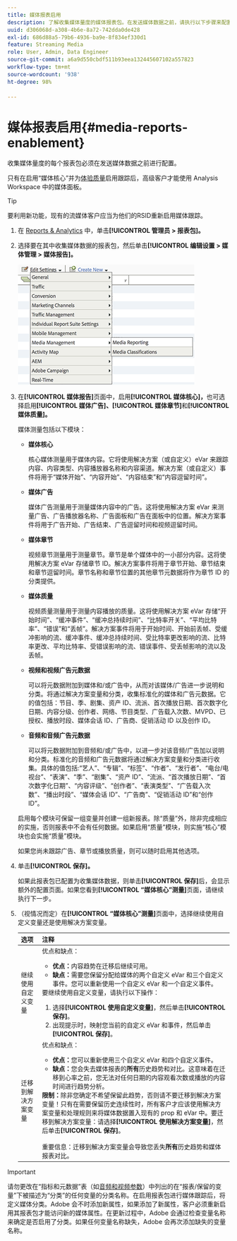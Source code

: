```yaml
---
title: 媒体报表启用
description: 了解收集媒体量度的媒体报表包。在发送媒体数据之前，请执行以下步骤来配置媒体报表。
uuid: d306068d-a308-4b6e-8a72-742dda0de428
exl-id: 686d88a5-79b6-4936-ba9e-8f834ef330d1
feature: Streaming Media
role: User, Admin, Data Engineer
source-git-commit: a6a9d550cbdf511b93eea132445607102a557823
workflow-type: tm+mt
source-wordcount: '938'
ht-degree: 98%

---
```


# 媒体报表启用{#media-reports-enablement}

收集媒体量度的每个报表包必须在发送媒体数据之前进行配置。

只有在启用“媒体核心”并为[体验质量](/help/use-cases/track-qos/track-qos-overview.md)启用跟踪后，高级客户才能使用 Analysis Workspace 中的媒体面板。

>[!TIP]
>
>要利用新功能，现有的流媒体客户应当为他们的RSID重新启用媒体跟踪。

1. 在 [Reports &amp; Analytics](https://my.omniture.com/login/) 中，单击&#x200B;**[!UICONTROL 管理员 > 报表包]。**
1. 选择要在其中收集媒体数据的报表包，然后单击&#x200B;**[!UICONTROL 编辑设置 > 媒体管理 > 媒体报告]。**

   ![](assets/media-reporting.png)

1. 在&#x200B;**[!UICONTROL 媒体报告]**&#x200B;页面中，启用&#x200B;**[!UICONTROL 媒体核心]，**&#x200B;也可选择启用&#x200B;**[!UICONTROL 媒体广告]、**&#x200B;**[!UICONTROL 媒体章节]**&#x200B;和&#x200B;**[!UICONTROL 媒体质量]。**

   媒体测量包括以下模块：

   * **媒体核心**

     核心媒体测量用于媒体内容。它将使用解决方案（或自定义）eVar 来跟踪内容、内容类型、内容播放器名称和内容渠道。解决方案（或自定义）事件将用于“媒体开始”、“内容开始”、“内容结束”和“内容逗留时间”。

   * **媒体广告**

     媒体广告测量用于测量媒体内容中的广告。这将使用解决方案 eVar 来测量广告、广告播放器名称、广告面板和广告在面板中的位置。解决方案事件将用于广告开始、广告结束、广告逗留时间和视频逗留时间。

   * **媒体章节**

     视频章节测量用于测量章节。章节是单个媒体中的一小部分内容。这将使用解决方案 eVar 存储章节 ID。解决方案事件将用于章节开始、章节结束和章节逗留时间。章节名称和章节位置的其他章节元数据将作为章节 ID 的分类提供。

   * **媒体质量**

     视频质量测量用于测量内容播放的质量。这将使用解决方案 eVar 存储“开始时间”、“缓冲事件”、“缓冲总持续时间”、“比特率开关”、“平均比特率”、“错误”和“丢帧”。解决方案事件将用于开始时间、开始前丢帧、受缓冲影响的流、缓冲事件、缓冲总持续时间、受比特率更改影响的流、比特率更改、平均比特率、受错误影响的流、错误事件、受丢帧影响的流以及丢帧。

   * **视频和视频广告元数据**

     可以将元数据附加到媒体和/或广告中，从而对该媒体/广告进一步说明和分类。将通过解决方案变量和分类，收集标准化的媒体和广告元数据。它的值包括：节目、季、剧集、资产 ID、流派、首次播放日期、首次数字化日期、内容分级、创作者、网络、节目类型、广告载入次数、MVPD、已授权、播放时段、媒体会话 ID、广告商、促销活动 ID 以及创作 ID。

   * **音频和音频广告元数据**

     可以将元数据附加到音频和/或广告中，以进一步对该音频/广告加以说明和分类。标准化的音频和广告元数据将通过解决方案变量和分类进行收集。具体的值包括:“艺人”、“专辑”、“标签”、“作者”、“发行者”、“电台/电视台”、“表演”、“季”、“剧集”、“资产 ID”、“流派、“首次播放日期”、“首次数字化日期”、“内容评级”、“创作者”、“表演类型”、“广告载入次数”、“播出时段”、“媒体会话 ID”、“广告商”、“促销活动 ID”和“创作 ID”。

   启用每个模块可保留一组变量并创建一组新报表。除“质量”外，除非完成相应的实施，否则报表中不会有任何数据。如果启用“质量”模块，则实施“核心”模块也会实施“质量”模块。

   如果您尚未跟踪广告、章节或播放质量，则可以随时启用其他选项。

1. 单击&#x200B;**[!UICONTROL 保存]。**

   如果此报表包已配置为收集媒体数据，则单击&#x200B;**[!UICONTROL 保存]**&#x200B;后，会显示额外的配置页面。如果您看到&#x200B;**[!UICONTROL “媒体核心”测量]**&#x200B;页面，请继续执行下一步。

1. （视情况而定）在&#x200B;**[!UICONTROL “媒体核心”测量]**&#x200B;页面中，选择继续使用自定义变量还是使用解决方案变量。

   | 选项 | 注释 |
   | --- | --- |
   | 继续使用自定义变量 | 优点和缺点：<ul> <li> **优点：**&#x200B;内容趋势在迁移后继续可用。 </li> <li> **缺点：**&#x200B;需要您保留分配给媒体的两个自定义 eVar 和三个自定义事件。您可以重新使用一个自定义 eVar 和一个自定义事件。 </li> </ul> 要继续使用自定义变量，请执行以下操作： <ol> <li>选择&#x200B;**[!UICONTROL 使用自定义变量]**，然后单击&#x200B;**[!UICONTROL 保存]**。 </li> <li>出现提示时，映射您当前的自定义 eVar 和事件，然后单击&#x200B;**[!UICONTROL 保存]**。 </li> </ol> |
   | 迁移到解决方案变量 | 优点和缺点：<ul> <li> **优点：**&#x200B;您可以重新使用三个自定义 eVar 和四个自定义事件。 </li> <li> **缺点：**&#x200B;您会失去媒体报表的&#x200B;**所有**&#x200B;历史趋势和对比。这意味着在迁移到心率之前，您无法对任何日期的内容观看次数或播放的内容时间进行趋势分析。 </li> </ul> **限制：**&#x200B;除非您确定不希望保留此趋势，否则请不要迁移到解决方案变量！只有在需要保留历史连续性时，所有客户才应该使用解决方案变量和处理规则来将媒体数据置入现有的 prop 和 eVar 中。要迁移到解决方案变量：请选择&#x200B;**[!UICONTROL 使用解决方案变量]**，然后单击&#x200B;**[!UICONTROL 保存]**。<br><br>重要信息：迁移到解决方案变量会导致您丢失&#x200B;**所有**&#x200B;历史趋势和媒体报表对比。 |

>[!IMPORTANT]
>
>请勿更改在“指标和元数据”表（如[音频和视频参数](/help/implementation/variables/audio-video-parameters.md)）中列出的在“报表/保留的变量”下被描述为“分类”的任何变量的分类名称。在启用报表包进行媒体跟踪后，将定义媒体分类。Adobe 会不时添加新属性，如果添加了新属性，客户必须重新启用其报表包才能访问新的媒体属性。在更新过程中，Adobe 会通过检查变量名称来确定是否启用了分类。如果任何变量名称缺失，Adobe 会再次添加缺失的变量名称。
